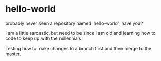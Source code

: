 # hello-world
probably never seen a repository named 'hello-world', have you?

I am a little sarcastic, but need to be since I am old and learning how to code to keep up with the millennials!

Testing how to make changes to a branch first and then merge to the master.

